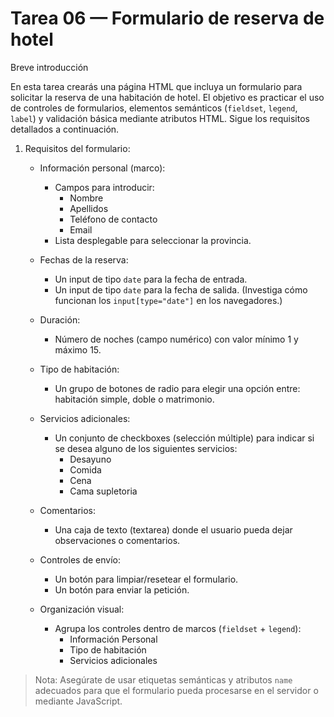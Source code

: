 # Tarea 06 — Formulario de reserva de hotel

Breve introducción

En esta tarea crearás una página HTML que incluya un formulario para solicitar la reserva de una habitación de hotel. El objetivo es practicar el uso de controles de formularios, elementos semánticos (`fieldset`, `legend`, `label`) y validación básica mediante atributos HTML. Sigue los requisitos detallados a continuación.

1. Requisitos del formulario:

   - Información personal (marco):
     - Campos para introducir:
       - Nombre
       - Apellidos
       - Teléfono de contacto
       - Email
     - Lista desplegable para seleccionar la provincia.

   - Fechas de la reserva:
     - Un input de tipo `date` para la fecha de entrada.
     - Un input de tipo `date` para la fecha de salida. (Investiga cómo funcionan los `input[type="date"]` en los navegadores.)

   - Duración:
     - Número de noches (campo numérico) con valor mínimo 1 y máximo 15.

   - Tipo de habitación:
     - Un grupo de botones de radio para elegir una opción entre: habitación simple, doble o matrimonio.

   - Servicios adicionales:
     - Un conjunto de checkboxes (selección múltiple) para indicar si se desea alguno de los siguientes servicios:
       - Desayuno
       - Comida
       - Cena
       - Cama supletoria

   - Comentarios:
     - Una caja de texto (textarea) donde el usuario pueda dejar observaciones o comentarios.

   - Controles de envío:
     - Un botón para limpiar/resetear el formulario.
     - Un botón para enviar la petición.

   - Organización visual:
     - Agrupa los controles dentro de marcos (`fieldset` + `legend`):
       - Información Personal
       - Tipo de habitación
       - Servicios adicionales

> Nota: Asegúrate de usar etiquetas semánticas y atributos `name` adecuados para que el formulario pueda procesarse en el servidor o mediante JavaScript.

